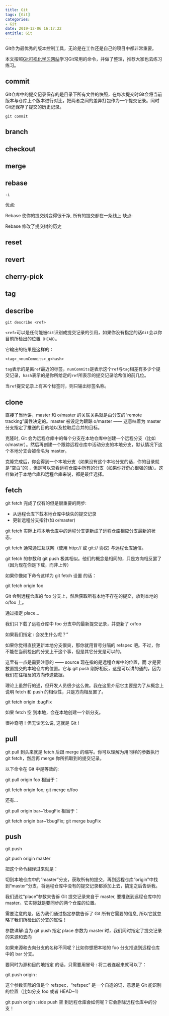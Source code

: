 ```yaml
---
title: Git
tags: [Git]
categories:
- Git
date: 2019-12-06 16:17:22
entitle: Git
---
```


Git作为最优秀的版本控制工具，无论是在工作还是自己的项目中都非常重要。

本文按照[Git可视化学习网站](https://learngitbranching.js.org/)学习Git常用的命令，并做了整理，推荐大家也去练习练习。

<!--more-->

## commit

Git仓库中的提交记录保存的是目录下所有文件的快照，在每次提交时Git会将当前版本与仓库上个版本进行对比，把两者之间的差异打包作为一个提交记录。同时Git还保存了提交的历史记录。

```git
git commit
```



## branch

## checkout

## merge

## rebase


`-i`

优点:


Rebase 使你的提交树变得很干净, 所有的提交都在一条线上
缺点:

Rebase 修改了提交树的历史

## reset

## revert

## cherry-pick


## tag

## describe

```git
git describe <ref>
```

``<ref>``可以是任何能被`Git`识别成提交记录的引用，如果你没有指定的话`Git`会以你目前所检出的位置``（HEAD）``。

它输出的结果是这样的：

```
<tag>_<numCommits>_g<hash>
```

`tag`表示的是离`ref`最近的标签，`numCommits`是表示这个`ref`与`tag`相差有多少个提交记录，`hash`表示的是你所给定的`ref`所表示的提交记录哈希值的前几位。

当`ref`提交记录上有某个标签时，则只输出标签名称。

## clone

直接了当地讲，master 和 o/master 的关联关系就是由分支的“remote tracking”属性决定的。master 被设定为跟踪 o/master —— 这意味着为 master 分支指定了推送的目的地以及拉取后合并的目标。

克隆时, Git 会为远程仓库中的每个分支在本地仓库中创建一个远程分支（比如 o/master）。然后再创建一个跟踪远程仓库中活动分支的本地分支，默认情况下这个本地分支会被命名为 master。

克隆完成后，你会得到一个本地分支（如果没有这个本地分支的话，你的目录就是“空白”的），但是可以查看远程仓库中所有的分支（如果你好奇心很强的话）。这样做对于本地仓库和远程仓库来说，都是最佳选择。



## fetch




git fetch 完成了仅有的但是很重要的两步:

* 从远程仓库下载本地仓库中缺失的提交记录
* 更新远程分支指针(如 o/master)


git fetch 实际上将本地仓库中的远程分支更新成了远程仓库相应分支最新的状态。

git fetch 通常通过互联网（使用 http:// 或 git:// 协议) 与远程仓库通信。

git fetch 的参数和 git push 极其相似。他们的概念是相同的，只是方向相反罢了（因为现在你是下载，而非上传）

如果你像如下命令这样为 git fetch 设置 <place> 的话：

git fetch origin foo

Git 会到远程仓库的 foo 分支上，然后获取所有本地不存在的提交，放到本地的 o/foo 上。

通过指定 place...

我们只下载了远程仓库中 foo 分支中的最新提交记录，并更新了 o/foo


如果我们指定 <source>:<destination> 会发生什么呢？”

如果你觉得直接更新本地分支很爽，那你就用冒号分隔的 refspec 吧。不过，你不能在当前检出的分支上干这个事，但是其它分支是可以的。

这里有一点是需要注意的 —— source 现在指的是远程仓库中的位置，而 <destination> 才是要放置提交的本地仓库的位置。它与 git push 刚好相反，这是可以讲的通的，因为我们在往相反的方向传送数据。

理论上虽然行的通，但开发人员很少这么做。我在这里介绍它主要是为了从概念上说明 fetch 和 push 的相似性，只是方向相反罢了。

git fetch origin :bugFix

如果 fetch 空 <source> 到本地，会在本地创建一个新分支。

很神奇吧！但无论怎么说, 这就是 Git！

## pull
git pull 到头来就是 fetch 后跟 merge 的缩写。你可以理解为用同样的参数执行 git fetch，然后再 merge 你所抓取到的提交记录。

以下命令在 Git 中是等效的:

git pull origin foo 相当于：

git fetch origin foo; git merge o/foo

还有...

git pull origin bar~1:bugFix 相当于：

git fetch origin bar~1:bugFix; git merge bugFix




## push

git push <remote> <place>

git push origin master

把这个命令翻译过来就是：

切到本地仓库中的“master”分支，获取所有的提交，再到远程仓库“origin”中找到“master”分支，将远程仓库中没有的提交记录都添加上去，搞定之后告诉我。

我们通过“place”参数来告诉 Git 提交记录来自于 master, 要推送到远程仓库中的 master。它实际就是要同步的两个仓库的位置。

需要注意的是，因为我们通过指定参数告诉了 Git 所有它需要的信息, 所以它就忽略了我们所检出的分支的属性！


<place>参数详解:当为 git push 指定 place 参数为 master 时，我们同时指定了提交记录的来源和去向


 如果来源和去向分支的名称不同呢？比如你想把本地的 foo 分支推送到远程仓库中的 bar 分支。

 要同时为源和目的地指定 <place> 的话，只需要用冒号 : 将二者连起来就可以了：

git push origin <source>:<destination>

这个参数实际的值是个 refspec，“refspec” 是一个自造的词，意思是 Git 能识别的位置（比如分支 foo 或者 HEAD~1）



git push origin :side
 push 空 <source> 到远程仓库会如何呢？它会删除远程仓库中的分支！
